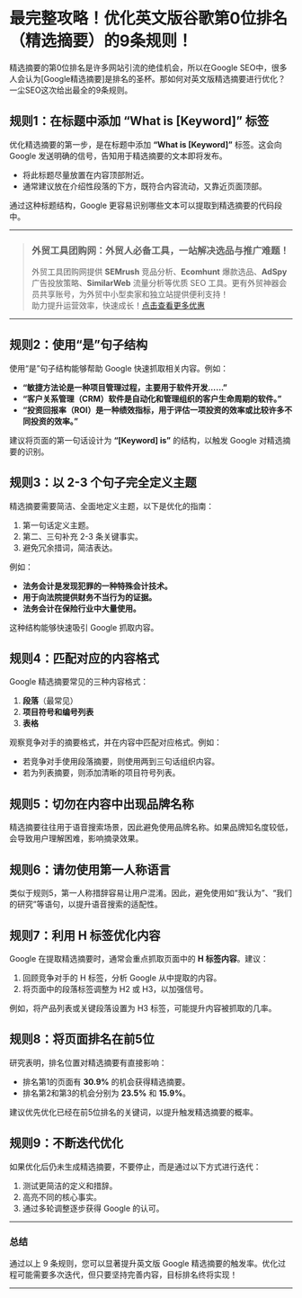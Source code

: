 # 最完整攻略！优化英文版谷歌第0位排名（精选摘要）的9条规则！

精选摘要的第0位排名是许多网站引流的绝佳机会，所以在Google SEO中，很多人会认为[Google精选摘要]是排名的圣杯。那如何对英文版精选摘要进行优化？一尘SEO这次给出最全的9条规则。

## 规则1：在标题中添加 “What is [Keyword]” 标签

优化精选摘要的第一步，是在标题中添加 **“What is [Keyword]”** 标签。这会向 Google 发送明确的信号，告知用于精选摘要的文本即将发布。

- 将此标题尽量放置在内容顶部附近。
- 通常建议放在介绍性段落的下方，既符合内容流动，又靠近页面顶部。

通过这种标题结构，Google 更容易识别哪些文本可以提取到精选摘要的代码段中。

---

> ### **外贸工具团购网：外贸人必备工具，一站解决选品与推广难题！**
> 外贸工具团购网提供 **SEMrush** 竞品分析、**Ecomhunt** 爆款选品、**AdSpy** 广告投放策略、**SimilarWeb** 流量分析等优质 SEO 工具。更有外贸神器会员共享账号，为外贸中小型卖家和独立站提供便利支持！  
> 助力提升运营效率，快速成长！[点击查看更多优惠](https://bit.ly/waimao518)

---

## 规则2：使用“是”句子结构

使用“是”句子结构能够帮助 Google 快速抓取相关内容。例如：

- **“敏捷方法论是一种项目管理过程，主要用于软件开发……”**
- **“客户关系管理（CRM）软件是自动化和管理组织的客户生命周期的软件。”**
- **“投资回报率（ROI）是一种绩效指标，用于评估一项投资的效率或比较许多不同投资的效率。”**

建议将页面的第一句话设计为 **“[Keyword] is”** 的结构，以触发 Google 对精选摘要的识别。

## 规则3：以 2-3 个句子完全定义主题

精选摘要需要简洁、全面地定义主题，以下是优化的指南：

1. 第一句话定义主题。
2. 第二、三句补充 2-3 条关键事实。
3. 避免冗余措词，简洁表达。

例如：

- **法务会计是发现犯罪的一种特殊会计技术。**
- **用于向法院提供财务不当行为的证据。**
- **法务会计在保险行业中大量使用。**

这种结构能够快速吸引 Google 抓取内容。

## 规则4：匹配对应的内容格式

Google 精选摘要常见的三种内容格式：

1. **段落**（最常见）
2. **项目符号和编号列表**
3. **表格**

观察竞争对手的摘要格式，并在内容中匹配对应格式。例如：

- 若竞争对手使用段落摘要，则使用两到三句话组织内容。
- 若为列表摘要，则添加清晰的项目符号列表。

## 规则5：切勿在内容中出现品牌名称

精选摘要往往用于语音搜索场景，因此避免使用品牌名称。如果品牌知名度较低，会导致用户理解困难，影响摘录效果。

## 规则6：请勿使用第一人称语言

类似于规则5，第一人称措辞容易让用户混淆。因此，避免使用如“我认为”、“我们的研究”等语句，以提升语音搜索的适配性。

## 规则7：利用 H 标签优化内容

Google 在提取精选摘要时，通常会重点抓取页面中的 **H 标签内容**。建议：

1. 回顾竞争对手的 H 标签，分析 Google 从中提取的内容。
2. 将页面中的段落标签调整为 H2 或 H3，以加强信号。

例如，将产品列表或关键段落设置为 H3 标签，可能提升内容被抓取的几率。

## 规则8：将页面排名在前5位

研究表明，排名位置对精选摘要有直接影响：

- 排名第1的页面有 **30.9%** 的机会获得精选摘要。
- 排名第2和第3的机会分别为 **23.5%** 和 **15.9%**。

建议优先优化已经在前5位排名的关键词，以提升触发精选摘要的概率。

## 规则9：不断迭代优化

如果优化后仍未生成精选摘要，不要停止，而是通过以下方式进行迭代：

1. 测试更简洁的定义和措辞。
2. 高亮不同的核心事实。
3. 通过多轮调整逐步获得 Google 的认可。

---

### 总结

通过以上 9 条规则，您可以显著提升英文版 Google 精选摘要的触发率。优化过程可能需要多次迭代，但只要坚持完善内容，目标排名终将实现！

---
